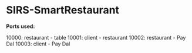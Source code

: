 # SIRS-SmartRestaurant

__Ports used:__

10000: restaurant - table
10001: client - restaurant
10002: restaurant - Pay Dal
10003: client - Pay Dal

